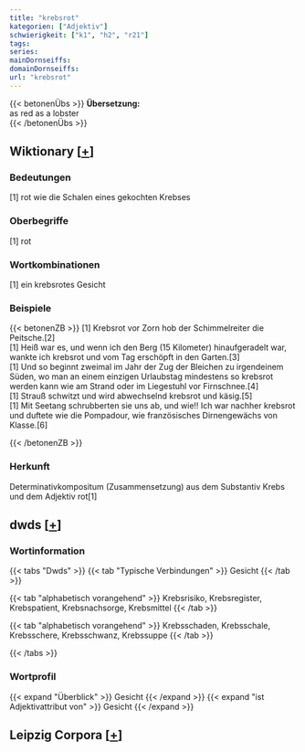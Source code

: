 ```yaml
---
title: "krebsrot"
kategorien: ["Adjektiv"]
schwierigkeit: ["k1", "h2", "r21"]
tags:
series:
mainDornseiffs:
domainDornseiffs:
url: "krebsrot"
---
```


{{< betonenÜbs >}}
**Übersetzung:**  
as red as a lobster  
{{< /betonenÜbs >}}

## Wiktionary [[+](https://de.wiktionary.org/wiki/krebsrot)]

### Bedeutungen
[1] rot wie die Schalen eines gekochten Krebses  

### Oberbegriffe
[1] rot  

### Wortkombinationen
[1] ein krebsrotes Gesicht  

### Beispiele
{{< betonenZB >}}
[1] Krebsrot vor Zorn hob der Schimmelreiter die Peitsche.[2]  
[1] Heiß war es, und wenn ich den Berg (15 Kilometer) hinaufgeradelt war, wankte ich krebsrot und vom Tag erschöpft in den Garten.[3]  
[1] Und so beginnt zweimal im Jahr der Zug der Bleichen zu irgendeinem Süden, wo man an einem einzigen Urlaubstag mindestens so krebsrot werden kann wie am Strand oder im Liegestuhl vor Firnschnee.[4]  
[1] Strauß schwitzt und wird abwechselnd krebsrot und käsig.[5]  
[1] Mit Seetang schrubberten sie uns ab, und wie!! Ich war nachher krebsrot und duftete wie die Pompadour, wie französisches Dirnengewächs von Klasse.[6]  

{{< /betonenZB >}}
### Herkunft
Determinativkompositum (Zusammensetzung) aus dem Substantiv Krebs und dem Adjektiv rot[1]  



## dwds [[+](https://www.dwds.de/wb/krebsrot)]

### Wortinformation
{{< tabs "Dwds" >}}
{{< tab "Typische Verbindungen" >}}
Gesicht
{{< /tab >}}

{{< tab "alphabetisch vorangehend" >}}
Krebsrisiko, Krebsregister, Krebspatient, Krebsnachsorge, Krebsmittel
{{< /tab >}}

{{< tab "alphabetisch vorangehend" >}}
Krebsschaden, Krebsschale, Krebsschere, Krebsschwanz, Krebssuppe
{{< /tab >}}

{{< /tabs >}}

### Wortprofil
{{< expand "Überblick" >}} Gesicht {{< /expand >}}
{{< expand "ist Adjektivattribut von" >}} Gesicht {{< /expand >}}

## Leipzig Corpora [[+](https://corpora.uni-leipzig.de/en/res?word=krebsrot&corpusId=deu_newscrawl-public_2018)]

